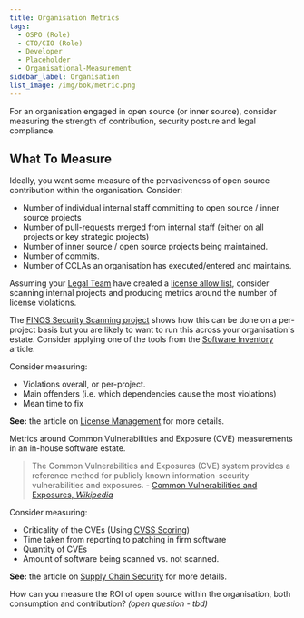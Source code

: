 ```yaml
---
title: Organisation Metrics
tags: 
  - OSPO (Role)
  - CTO/CIO (Role)
  - Developer
  - Placeholder
  - Organisational-Measurement
sidebar_label: Organisation
list_image: /img/bok/metric.png
---
```


For an organisation engaged in open source (or inner source), consider measuring the strength of contribution, security posture and legal compliance.

## What To Measure

<BoxOut title="Committer Strength" image="/img/bok/metric.png">

Ideally, you want some measure of the pervasiveness of open source contribution within the organisation.  Consider:

- Number of individual internal staff committing to open source / inner source projects
- Number of pull-requests merged from internal staff (either on all projects or key strategic projects)
- Number of inner source / open source projects being maintained.
- Number of commits.
- Number of CCLAs an organisation has executed/entered and maintains.

</BoxOut>

<BoxOut title="License Compliance" image="/img/bok/metric.png">

Assuming your [Legal Team](../Roles/Legal) have created a [license allow list](../Activities/Level-2/License-Management), consider scanning internal projects and producing metrics around the number of license violations. 

The [FINOS Security Scanning project](https://github.com/finos/security-scanning) shows how this can be done on a per-project basis but you are likely to want to run this across your organisation's estate.    Consider applying one of the tools from the [Software Inventory](../Activities/Level-2/Software-Inventory) article.

Consider measuring:

- Violations overall, or per-project.
- Main offenders (i.e. which dependencies cause the most violations)
- Mean time to fix

**See:** the article on [License Management](../Activities/Level-2/License-Management) for more details.


</BoxOut>


<BoxOut title="Vulnerability Exposure" image="/img/bok/metric.png">

Metrics around Common Vulnerabilities and Exposure (CVE) measurements in an in-house software estate.

> The Common Vulnerabilities and Exposures (CVE) system provides a reference method for publicly known information-security vulnerabilities and exposures. - [Common Vulnerabilities and Exposures, _Wikipedia_](https://en.wikipedia.org/wiki/Common_Vulnerabilities_and_Exposures)

Consider measuring: 

- Criticality of the CVEs (Using [CVSS Scoring](https://en.wikipedia.org/wiki/Common_Vulnerability_Scoring_System))
- Time taken from reporting to patching in firm software
- Quantity of CVEs
- Amount of software being scanned vs. not scanned.

**See:** the article on [Supply Chain Security](../Activities/Level-2/Supply-Chain-Security) for more details.

</BoxOut>

<BoxOut title="Return On Investment (ROI)" image="/img/bok/metric.png">

How can you measure the ROI of open source within the organisation, both consumption and contribution? _(open question - tbd)_

</BoxOut>
